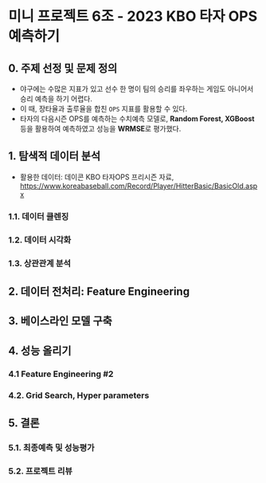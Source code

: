 # 미니 프로젝트 6조 - 2023 KBO 타자 OPS 예측하기 

## 0. 주제 선정 및 문제 정의
- 야구에는 수많은 지표가 있고 선수 한 명이 팀의 승리를 좌우하는 게임도 아니어서 승리 예측을 하기 어렵다.
- 이 때, 장타율과 출루율을 합친 `OPS` 지표를 활용할 수 있다.
- 타자의 다음시즌 OPS를 예측하는 수치예측 모델로, **Random Forest, XGBoost** 등을 활용하여 예측하였고 성능을 **WRMSE**로 평가했다.

## 1. 탐색적 데이터 분석
- 활용한 데이터: 데이콘 KBO 타자OPS 프리시즌 자료, https://www.koreabaseball.com/Record/Player/HitterBasic/BasicOld.aspx
### 1.1. 데이터 클렌징
### 1.2. 데이터 시각화
### 1.3. 상관관계 분석

## 2. 데이터 전처리: Feature Engineering

## 3. 베이스라인 모델 구축

## 4. 성능 올리기
### 4.1 Feature Engineering #2
### 4.2. Grid Search, Hyper parameters

## 5. 결론
### 5.1. 최종예측 및 성능평가
### 5.2. 프로젝트 리뷰
